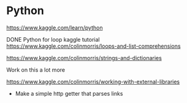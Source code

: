 # Python


https://www.kaggle.com/learn/python

DONE Python for loop kaggle tutorial
https://www.kaggle.com/colinmorris/loops-and-list-comprehensions

https://www.kaggle.com/colinmorris/strings-and-dictionaries

Work on this a lot more

https://www.kaggle.com/colinmorris/working-with-external-libraries

* Make a simple http getter that parses links
